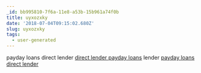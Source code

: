 ```yaml
---
_id: bb995810-7f6a-11e8-a53b-15b961a74f0b
title: uyxozxky
date: '2018-07-04T09:15:02.680Z'
slug: uyxozxky
tags:
  - user-generated
---
```

payday loans direct lender <a href="https://cashnow.cars">direct lender payday loans</a> lender <a href=https://cashnow.cars>payday loans direct lender</a>
